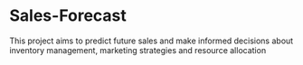 # Sales-Forecast
This project aims to predict future sales and make informed decisions about inventory management, marketing strategies and resource allocation
